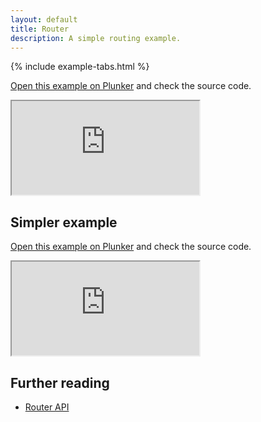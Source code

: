 ```yaml
---
layout: default
title: Router
description: A simple routing example.
---
```


{% include example-tabs.html %}

[Open this example on Plunker](http://riot.js.org/examples/plunker/?app=router-complex) and check the source code.

<iframe src="http://riot.js.org/examples/router-complex"></iframe>

## Simpler example

[Open this example on Plunker](http://riot.js.org/examples/plunker/?app=router-page-switcher) and check the source code.

<iframe src="http://riot.js.org/examples/router-page-switcher"></iframe>

## Further reading

- [Router API](/api/route/)
